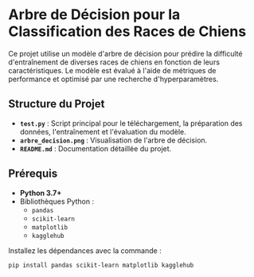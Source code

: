 # Arbre de Décision pour la Classification des Races de Chiens

Ce projet utilise un modèle d'arbre de décision pour prédire la difficulté d'entraînement de diverses races de chiens en fonction de leurs caractéristiques. Le modèle est évalué à l'aide de métriques de performance et optimisé par une recherche d'hyperparamètres.

## Structure du Projet

- **`test.py`** : Script principal pour le téléchargement, la préparation des données, l'entraînement et l'évaluation du modèle.
- **`arbre_decision.png`** : Visualisation de l'arbre de décision.
- **`README.md`** : Documentation détaillée du projet.

## Prérequis

- **Python 3.7+**
- Bibliothèques Python :
  - `pandas`
  - `scikit-learn`
  - `matplotlib`
  - `kagglehub`

Installez les dépendances avec la commande :

```bash
pip install pandas scikit-learn matplotlib kagglehub
